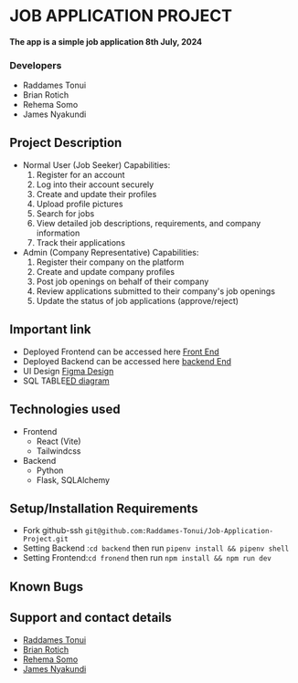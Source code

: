 # JOB APPLICATION PROJECT
#### The app is a simple job application 8th July, 2024

### Developers
- Raddames Tonui
- Brian Rotich
- Rehema Somo
- James Nyakundi

## Project Description
- Normal User (Job Seeker) Capabilities:
  1. Register for an account   
  2. Log into their account securely
  3. Create and update their profiles
  4. Upload profile pictures
  5. Search for jobs
  6. View detailed job descriptions, requirements, and company   information
  7. Track their applications
- Admin (Company Representative) Capabilities:
  1. Register their company on the platform
  2. Create and update company profiles
  3. Post job openings on behalf of their company
  4. Review applications submitted to their company's job openings
  5. Update the status of job applications (approve/reject)

## Important link
- Deployed Frontend can be accessed here [Front End]()  
- Deployed Backend can be accessed here [backend End]()
- UI Design [Figma Design]()
- SQL TABLE[ED diagram](https://dbdiagram.io/d/668bb33b9939893dae50a66b)

## Technologies used
- Frontend
   - React (Vite)
   - Tailwindcss
- Backend
   - Python 
   - Flask, SQLAlchemy
## Setup/Installation Requirements
* Fork github-ssh `git@github.com:Raddames-Tonui/Job-Application-Project.git`
* Setting Backend :`cd backend` then run `pipenv install && pipenv shell`
* Setting Frontend:`cd fronend` then run `npm install && npm run dev` 

## Known Bugs
   

## Support and contact details
- [Raddames Tonui](raddamestonui95@gmail.com)
- [Brian Rotich](rotichbrian891@gmail.com)
- [Rehema Somo](rehemasomo30@gmail.com)
- [James Nyakundi](Omarejames082@gmail.cokCom)


